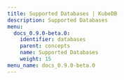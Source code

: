 ```yaml
---
title: Supported Databases | KubeDB
description: Supported Databases
menu:
  docs_0.9.0-beta.0:
    identifier: databases
    parent: concepts
    name: Supported Databases
    weight: 15
menu_name: docs_0.9.0-beta.0
---
```

